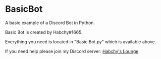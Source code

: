 # BasicBot
A basic example of a Discord Bot in Python.

Basic Bot is created by Habchy#1665.

Everything you need is located in "Basic Bot.py" which is available above.

If you need help please join my Discord server: [Habchy's Lounge](https://discord.gg/FNNNgqb)
